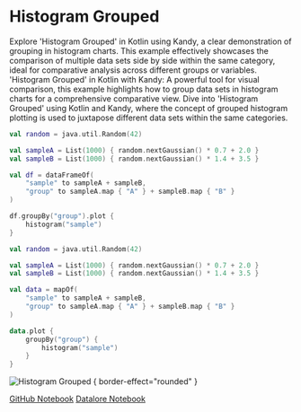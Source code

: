 # Histogram Grouped

<web-summary>
Explore 'Histogram Grouped' in Kotlin using Kandy, a clear demonstration of grouping in histogram charts.
This example effectively showcases the comparison of multiple data sets side by side within the same category, ideal for comparative analysis across different groups or variables.
</web-summary>

<card-summary>
'Histogram Grouped' in Kotlin with Kandy: A powerful tool for visual comparison,
this example highlights how to group data sets in histogram charts for a comprehensive comparative view.
</card-summary>

<link-summary>
Dive into 'Histogram Grouped' using Kotlin and Kandy,
where the concept of grouped histogram plotting is used to juxtapose different data sets within the same categories.
</link-summary>


<!---IMPORT org.jetbrains.kotlinx.kandy.letsplot.samples.Histogram-->

<!---FUN histogram_grouped-->
<tabs>
<tab title="Dataframe">

```kotlin
val random = java.util.Random(42)

val sampleA = List(1000) { random.nextGaussian() * 0.7 + 2.0 }
val sampleB = List(1000) { random.nextGaussian() * 1.4 + 3.5 }

val df = dataFrameOf(
    "sample" to sampleA + sampleB,
    "group" to sampleA.map { "A" } + sampleB.map { "B" }
)

df.groupBy("group").plot {
    histogram("sample")
}
```

</tab>
<tab title="Collections">

```kotlin
val random = java.util.Random(42)

val sampleA = List(1000) { random.nextGaussian() * 0.7 + 2.0 }
val sampleB = List(1000) { random.nextGaussian() * 1.4 + 3.5 }

val data = mapOf(
    "sample" to sampleA + sampleB,
    "group" to sampleA.map { "A" } + sampleB.map { "B" }
)

data.plot {
    groupBy("group") {
        histogram("sample")
    }
}
```

</tab></tabs>
<!---END-->

![Histogram Grouped](histogram_grouped.svg) { border-effect="rounded" }

<seealso style="cards">
       <category ref="example-ktnb">
           <a href="https://github.com/Kotlin/kandy/blob/main/examples/notebooks/lets-plot/samples/histogram/histogram_grouped.ipynb" summary="View the notebook on our GitHub repository">GitHub Notebook</a>
           <a href="https://datalore.jetbrains.com/report/static/KQKedA4jDrKu63O53gEN0z/NTXK23kNjizpzQqHh4IhoH" summary="Experiment with this example on Datalore">Datalore Notebook</a>
       </category>
</seealso>
